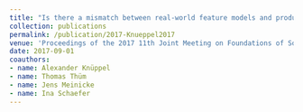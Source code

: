 ```yaml
---
title: "Is there a mismatch between real-world feature models and product-line research?"
collection: publications
permalink: /publication/2017-Knueppel2017
venue: 'Proceedings of the 2017 11th Joint Meeting on Foundations of Software Engineering, ESEC/FSE 2017, Paderborn, Germany, September 4-8, 2017'
date: 2017-09-01
coauthors:
- name: Alexander Knüppel
- name: Thomas Thüm
- name: Jens Meinicke
- name: Ina Schaefer
---
```

